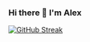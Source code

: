 ### Hi there 👋 I'm Alex

[![GitHub Streak](https://github-readme-streak-stats-virid-seven.vercel.app?user=AleksandarEfremov&theme=dark&hide_border=true)](https://git.io/streak-stats)
<!--
**AlexandarEfremov/AlexandarEfremov** is a ✨ _special_ ✨ repository because its `README.md` (this file) appears on your GitHub profile.

Here are some ideas to get you started:

- 🔭 I’m currently working on ...
- 🌱 I’m currently learning ...
- 👯 I’m looking to collaborate on ...
- 🤔 I’m looking for help with ...
- 💬 Ask me about ...
- 📫 How to reach me: ...
- 😄 Pronouns: ...
- ⚡ Fun fact: ...
-->
